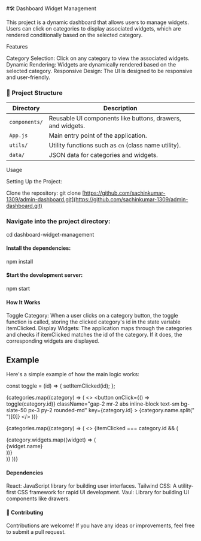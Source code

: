 #🛠️ Dashboard Widget Management

This project is a dynamic dashboard that allows users to manage widgets. Users can click on categories to display associated widgets, which are rendered conditionally based on the selected category.

Features

Category Selection: Click on any category to view the associated widgets.
Dynamic Rendering: Widgets are dynamically rendered based on the selected category.
Responsive Design: The UI is designed to be responsive and user-friendly.

### 📂 Project Structure

| Directory     | Description                                                |
| ------------- | ---------------------------------------------------------- |
| `components/` | Reusable UI components like buttons, drawers, and widgets. |
| `App.js`      | Main entry point of the application.                       |
| `utils/`      | Utility functions such as `cn` (class name utility).       |
| `data/`       | JSON data for categories and widgets.                      |

Usage

Setting Up the Project:

Clone the repository:
git clone [https://github.com/sachinkumar-1309/admin-dashboard.git](https://github.com/sachinkumar-1309/admin-dashboard.git)

### Navigate into the project directory:

cd dashboard-widget-management

#### Install the dependencies:

npm install

#### Start the development server:

npm start

#### How It Works

Toggle Category: When a user clicks on a category button, the toggle function is called, storing the clicked category's id in the state variable itemClicked.
Display Widgets: The application maps through the categories and checks if itemClicked matches the id of the category. If it does, the corresponding widgets are displayed.

## Example

Here's a simple example of how the main logic works:

const toggle = (id) => {
setItemClicked(id);
};

{categories.map((category) => (
<>
<button
onClick={() => toggle(category.id)}
className="gap-2 mr-2 abs inline-block text-sm bg-slate-50 px-3 py-2 rounded-md"
key={category.id} >
{category.name.split(" ")[0]}
</button>
</>
))}

{categories.map((category) => (
<>
{itemClicked === category.id && (

<div>
{category.widgets.map((widget) => (
<div key={widget.id}>{widget.name}</div>
))}
</div>
)}
</>
))}

#### Dependencies

React: JavaScript library for building user interfaces.
Tailwind CSS: A utility-first CSS framework for rapid UI development.
Vaul: Library for building UI components like drawers.

#### 🤝 Contributing
Contributions are welcome! If you have any ideas or improvements, feel free to submit a pull request.
